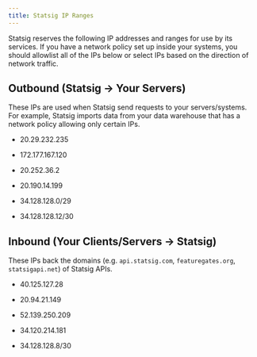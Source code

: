 ```yaml
---
title: Statsig IP Ranges
---
```


Statsig reserves the following IP addresses and ranges for use by its services. If you have a network policy set up inside your systems, you should allowlist
all of the IPs below or select IPs based on the direction of network traffic.

## Outbound (Statsig -> Your Servers)

These IPs are used when Statsig send requests to your servers/systems. For example, Statsig imports data from your data warehouse that has a network policy
allowing only certain IPs.

- 20.29.232.235
- 172.177.167.120
- 20.252.36.2
- 20.190.14.199

- 34.128.128.0/29
- 34.128.128.12/30

## Inbound (Your Clients/Servers -> Statsig)

These IPs back the domains (e.g. `api.statsig.com`, `featuregates.org`, `statsigapi.net`) of Statsig APIs.

- 40.125.127.28
- 20.94.21.149
- 52.139.250.209

- 34.120.214.181
- 34.128.128.8/30
